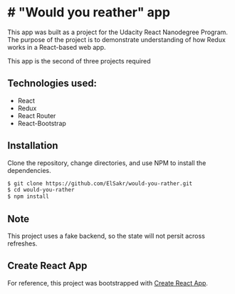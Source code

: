 # # "Would you reather" app

This app was built as a project for the Udacity React Nanodegree Program. The purpose of the project is to demonstrate understanding of how Redux works in a React-based web app.

This app is the second of three projects required

## Technologies used:

- React
- Redux
- React Router
- React-Bootstrap

## Installation

Clone the repository, change directories, and use NPM to install the dependencies.

```bash
$ git clone https://github.com/ElSakr/would-you-rather.git
$ cd would-you-rather
$ npm install
```

## Note

This project uses a fake backend, so the state will not persit across refreshes.

## Create React App

For reference, this project was bootstrapped with [Create React App](https://github.com/facebook/create-react-app).
